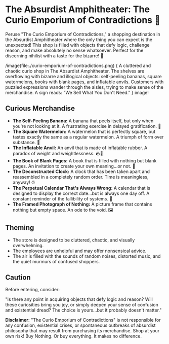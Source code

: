 # The Absurdist Amphitheater: The Curio Emporium of Contradictions 🎁

Peruse "The Curio Emporium of Contradictions," a shopping destination in the Absurdist Amphitheater where the only thing you can expect is the unexpected! This shop is filled with objects that defy logic, challenge reason, and make absolutely no sense whatsoever. Perfect for the discerning nihilist with a taste for the bizarre! 🤪

/image(file:./curio-emporium-of-contradictions.png) {
A cluttered and chaotic curio shop in The Absurdist Amphitheater. The shelves are overflowing with bizarre and illogical objects: self-peeling bananas, square watermelons, books with blank pages, and inflatable anvils. Customers with puzzled expressions wander through the aisles, trying to make sense of the merchandise. A sign reads: "We Sell What You Don't Need."
} image!

## Curious Merchandise

*   **The Self-Peeling Banana:** A banana that peels itself, but only when you're not looking at it. A frustrating exercise in delayed gratification. 🍌
*   **The Square Watermelon:** A watermelon that is perfectly square, but tastes exactly the same as a regular watermelon. A triumph of form over substance. 🍉
*   **The Inflatable Anvil:** An anvil that is made of inflatable rubber. A paradox of weight and weightlessness. 🪨🎈
*   **The Book of Blank Pages:** A book that is filled with nothing but blank pages. An invitation to create your own meaning...or not. 📖
*   **The Deconstructed Clock:** A clock that has been taken apart and reassembled in a completely random order. Time is meaningless, anyway! ⏰
*   **The Perpetual Calendar That's Always Wrong:** A calendar that is designed to display the correct date...but is always one day off. A constant reminder of the fallibility of systems. 📅
*   **The Framed Photograph of Nothing:** A picture frame that contains nothing but empty space. An ode to the void. 🖼️

## Theming

*   The store is designed to be cluttered, chaotic, and visually overwhelming.
*   The employees are unhelpful and may offer nonsensical advice.
*   The air is filled with the sounds of random noises, distorted music, and the quiet murmurs of confused shoppers.

## Caution

Before entering, consider:

"Is there any point in acquiring objects that defy logic and reason? Will these curiosities bring you joy, or simply deepen your sense of confusion and existential dread? The choice is yours...but it probably doesn't matter."

**Disclaimer:** "The Curio Emporium of Contradictions" is not responsible for any confusion, existential crises, or spontaneous outbreaks of absurdist philosophy that may result from purchasing its merchandise. Shop at your own risk! Buy Nothing. Or buy everything. It makes no difference.